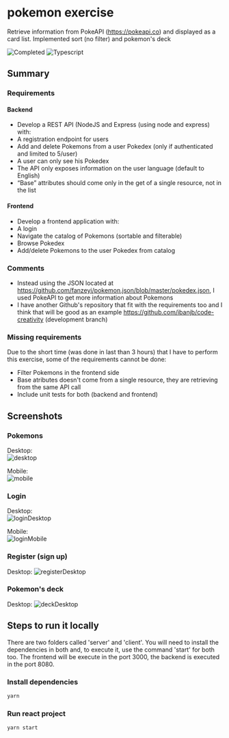 # pokemon exercise

Retrieve information from PokeAPI (https://pokeapi.co) and displayed as a card list. Implemented sort (no filter) and pokemon's deck

![Completed](https://img.shields.io/badge/Completed-100%25-green.svg)
![Typescript](https://img.shields.io/badge/Typescript-Done-blue)

## Summary

### Requirements

#### Backend

- Develop a REST API (NodeJS and Express (using node and express) with:
- A registration endpoint for users
- Add and delete Pokemons from a user Pokedex (only if authenticated and limited to 5/user)
- A user can only see his Pokedex
- The API only exposes information on the user language (default to English)
- “Base” attributes should come only in the get of a single resource, not in the list

#### Frontend

- Develop a frontend application with:
- A login
- Navigate the catalog of Pokemons (sortable and filterable)
- Browse Pokedex
- Add/delete Pokemons to the user Pokedex from catalog

### Comments

- Instead using the JSON located at https://github.com/fanzeyi/pokemon.json/blob/master/pokedex.json, I used PokeAPI to get more information about Pokemons
- I have another Github's repository that fit with the requirements too and I think that will be good as an example https://github.com/ibanjb/code-creativity (development branch)

### Missing requirements

Due to the short time (was done in last than 3 hours) that I have to perform this exercise, some of the requirements cannot be done:

- Filter Pokemons in the frontend side
- Base atributes doesn't come from a single resource, they are retrieving from the same API call
- Include unit tests for both (backend and frontend)

## Screenshots

### Pokemons

Desktop:  
![desktop](./_images/desktop.png)

Mobile:  
![mobile](./_images/mobile.png)

### Login

Desktop:  
![loginDesktop](./_images/loginDesktop.png)

Mobile:  
![loginMobile](./_images/loginMobile.png)

### Register (sign up)

Desktop:
![registerDesktop](./_images/registerDesktop.png)

### Pokemon's deck

Desktop:
![deckDesktop](./_images/deckDesktop.png)

## Steps to run it locally

There are two folders called 'server' and 'client'. You will need to install the dependencies in both and, to execute it, use the command 'start' for both too. The frontend will be execute in the port 3000, the backend is executed in the port 8080.

### Install dependencies

```sh
yarn
```

### Run react project

```sh
yarn start
```
